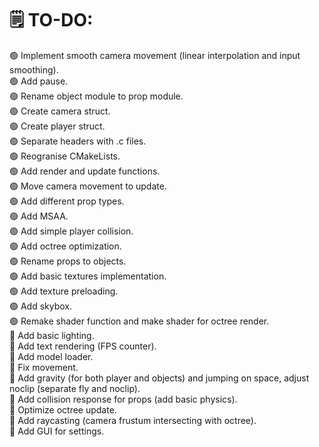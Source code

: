 # 🗒️ TO-DO:
🟢 Implement smooth camera movement (linear interpolation and input smoothing).\
🟢 Add pause.\
🟢 Rename object module to prop module.\
🟢 Create camera struct.\
🟢 Create player struct.\
🟢 Separate headers with .c files.\
🟢 Reogranise CMakeLists.\
🟢 Add render and update functions.\
🟢 Move camera movement to update.\
🟢 Add different prop types.\
🟢 Add MSAA.\
🟢 Add simple player collision.\
🟢 Add octree optimization.\
🟢 Rename props to objects.\
🟢 Add basic textures implementation.\
🟢 Add texture preloading.\
🟢 Add skybox.\
🟢 Remake shader function and make shader for octree render.\
🔴 Add basic lighting.\
🔴 Add text rendering (FPS counter).\
🔴 Add model loader.\
🔴 Fix movement.\
🔴 Add gravity (for both player and objects) and jumping on space, adjust noclip (separate fly and noclip).\
🔴 Add collision response for props (add basic physics).\
🔴 Optimize octree update.\
🔴 Add raycasting (camera frustum intersecting with octree).\
🔴 Add GUI for settings.